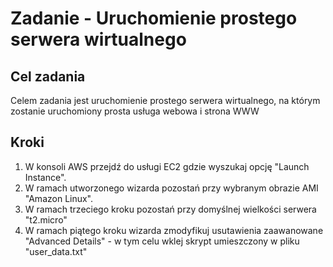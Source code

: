 # Zadanie - Uruchomienie prostego serwera wirtualnego  #

## Cel zadania ##
Celem zadania jest uruchomienie prostego serwera wirtualnego, na którym zostanie uruchomiony prosta usługa webowa i strona WWW

## Kroki ##
1. W konsoli AWS przejdź do usługi EC2 gdzie wyszukaj opcję "Launch Instance".
2. W ramach utworzonego wizarda pozostań przy wybranym obrazie AMI "Amazon Linux".
3. W ramach trzeciego kroku pozostań przy domyślnej wielkości serwera "t2.micro"
4. W ramach piątego kroku wizarda zmodyfikuj usutawienia zaawanowane "Advanced Details" - w tym celu wklej skrypt umieszczony w pliku "user_data.txt"